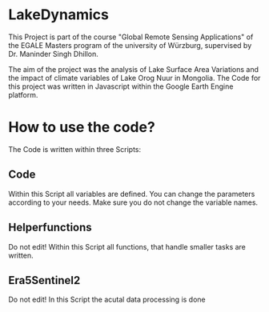 # LakeDynamics
This Project is part of the course "Global Remote Sensing Applications" of the EGALE Masters program of the university of Würzburg, supervised by Dr. Maninder Singh Dhillon.

The aim of the project was the analysis of Lake Surface Area Variations and the impact of climate variables of Lake Orog Nuur in Mongolia. 
The Code for this project was written in Javascript within the Google Earth Engine platform. 

# How to use the code?
The Code is written within three Scripts:
## Code
Within this Script all variables are defined. You can change the parameters according to your needs. Make sure you do not change the variable names. 
## Helperfunctions
Do not edit! 
Within this Script all functions, that handle smaller tasks are written.   
## Era5Sentinel2
Do not edit!
In this Script the acutal data processing is done
